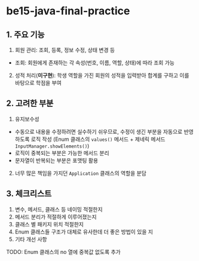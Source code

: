 # be15-java-final-practice

## 1. 주요 기능
1. 회원 관리: 조회, 등록, 정보 수정, 상태 변경 등
- 조회: 회원에게 존재하는 각 속성(번호, 이름, 역할, 상태)에 따라 조회 가능
2. 성적 처리(**미구현**): 학생 역할을 가진 회원의 성적을 입력받아 합계를 구하고 이를 바탕으로 학점을 부여

## 2. 고려한 부분
1. 유지보수성
- 수동으로 내용을 수정하려면 실수하기 쉬우므로, 수정이 생긴 부분을 자동으로 반영하도록 로직 작성 (Enum 클래스의 `values()` 메서드 + 제네릭 메서드 `InputManager.showElements()`)
- 로직이 중복되는 부분은 가능한 메서드 분리
- 문자열이 반복되는 부분은 포맷팅 활용
2. 너무 많은 책임을 가지던 `Application` 클래스의 역할을 분담

## 3. 체크리스트
1. 변수, 메서드, 클래스 등 네이밍 적절한지
2. 메서드 분리가 적절하게 이루어졌는지
3. 클래스 별 패키지 위치 적절한지
4. Enum 클래스들 구조가 대체로 유사한데 더 좋은 방법이 있을 지
5. 기타 개선 사항

TODO: Enum 클래스의 no 열에 중복값 없도록 추가